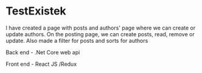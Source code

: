 # TestExistek
I have created a page with posts and authors' page where we can create or update authors.
On the posting page, we can create posts, read, remove or update.
Also made a filter for posts and sorts for authors


Back end - .Net Core web api


Front end - React JS /Redux 
